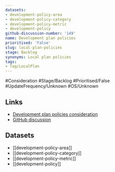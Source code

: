 ```yaml
---
datasets:
- development-policy-area
- development-policy-category
- development-policy-metric
- development-policy
github-discussion-number: '149'
name: Development plan policies
prioritised: 'False'
slug: local-plan-policies
stage: Backlog
synonyms: Local plan policies
tags:
- Tag/LocalPlan
---
```


#Consideration #Stage/Backlog #Prioritised/False #UpdateFrequency/Unknown #OS/Unknown



## Links

* [Development plan policies consideration](https://design.planning.data.gov.uk/planning-consideration/local-plan-policies)
* [GitHub discussion](https://github.com/digital-land/data-standards-backlog/discussions/149)

## Datasets

* [[development-policy-area]]
* [[development-policy-category]]
* [[development-policy-metric]]
* [[development-policy]]